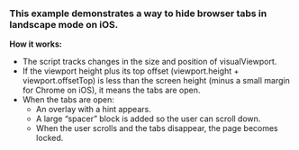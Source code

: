 ### This example demonstrates a way to hide browser tabs in landscape mode on iOS.

**How it works:**
- The script tracks changes in the size and position of visualViewport.
- If the viewport height plus its top offset (viewport.height + viewport.offsetTop) is less than the screen height (minus a small margin for Chrome on iOS), it means the tabs are open.
- When the tabs are open:
  - An overlay with a hint appears.
  - A large “spacer” block is added so the user can scroll down.
  - When the user scrolls and the tabs disappear, the page becomes locked.
